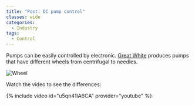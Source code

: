 ```yaml
---
title: "Post: DC pump control"
classes: wide
categories:
  - Industry
tags:
  - Control
---
```


 Pumps can be easily controlled by electronic. [Great White](https://reefbuilders.com/2021/03/10/how-to-use-dc-controllable-pumps-in-a-reef-tank-video/) produces pumps that have different wheels from centrifugal to needles. 
 
![Wheel](https://reefbuilders.com/wp-content/blogs.dir/1/files/2016/07/sicce-syncra-psk-sdc-pump-5.jpg)

Watch the video to see the differences:

{% include video id="u5qn41IA6CA" provider="youtube" %}

